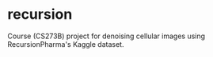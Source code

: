 # recursion
Course (CS273B) project for denoising cellular images using RecursionPharma's Kaggle dataset.
